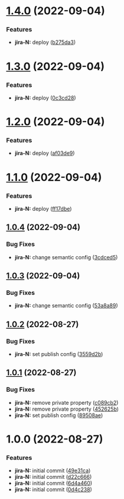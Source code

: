 # [1.4.0](https://github.com/rbelmega/crypto-trade-2/compare/v1.3.0...v1.4.0) (2022-09-04)


### Features

* **jira-N:** deploy ([b275da3](https://github.com/rbelmega/crypto-trade-2/commit/b275da3425aa6617110650e71b708f53c83627c5))

# [1.3.0](https://github.com/rbelmega/crypto-trade-2/compare/v1.2.0...v1.3.0) (2022-09-04)


### Features

* **jira-N:** deploy ([0c3cd28](https://github.com/rbelmega/crypto-trade-2/commit/0c3cd28101cff6e2e883a87aaddc6444004dd04b))

# [1.2.0](https://github.com/rbelmega/crypto-trade-2/compare/v1.1.0...v1.2.0) (2022-09-04)


### Features

* **jira-N:** deploy ([af03de9](https://github.com/rbelmega/crypto-trade-2/commit/af03de9b624955f78273f9c6541e24e4578fedaf))

# [1.1.0](https://github.com/rbelmega/crypto-trade-2/compare/v1.0.4...v1.1.0) (2022-09-04)


### Features

* **jira-N:** deploy ([ff17dbe](https://github.com/rbelmega/crypto-trade-2/commit/ff17dbedb98bba4f3bcfd411038af1e31be7b4f9))

## [1.0.4](https://github.com/rbelmega/crypto-trade-2/compare/v1.0.3...v1.0.4) (2022-09-04)


### Bug Fixes

* **jira-N:** change semantic config ([3cdced5](https://github.com/rbelmega/crypto-trade-2/commit/3cdced533f07a4175e4b5bf82c321b74727e7880))

## [1.0.3](https://github.com/rbelmega/crypto-trade-2/compare/v1.0.2...v1.0.3) (2022-09-04)


### Bug Fixes

* **jira-N:** change semantic config ([53a8a89](https://github.com/rbelmega/crypto-trade-2/commit/53a8a89b5123f88353819f95ced3b2616691e0d8))

## [1.0.2](https://github.com/rbelmega/crypto-trade-2/compare/v1.0.1...v1.0.2) (2022-08-27)


### Bug Fixes

* **jira-N:** set publish config ([3559d2b](https://github.com/rbelmega/crypto-trade-2/commit/3559d2badd620c3d4fcbc49f4dbafb7334208a55))

## [1.0.1](https://github.com/rbelmega/crypto-trade-2/compare/v1.0.0...v1.0.1) (2022-08-27)


### Bug Fixes

* **jira-N:** remove private property ([c089cb2](https://github.com/rbelmega/crypto-trade-2/commit/c089cb20cb708012400fbc32d7cfab974c476ab5))
* **jira-N:** remove private property ([452625b](https://github.com/rbelmega/crypto-trade-2/commit/452625bc0b52222e12f7db5420f12ecf98891e8f))
* **jira-N:** set publish config ([89508ae](https://github.com/rbelmega/crypto-trade-2/commit/89508ae9d105ca5beb5b15b9cf586cb16e07cb51))

# 1.0.0 (2022-08-27)


### Features

* **jira-N:** initial commit ([49e31ca](https://github.com/rbelmega/crypto-trade-2/commit/49e31ca987234d2d3d12f80d8b1521fe4424f7eb))
* **jira-N:** initial commit ([d22c666](https://github.com/rbelmega/crypto-trade-2/commit/d22c666de75cfac194dc00174898910124410604))
* **jira-N:** initial commit ([6d4a460](https://github.com/rbelmega/crypto-trade-2/commit/6d4a4606ae51855899f351b213d7501c1984f45b))
* **jira-N:** initial commit ([0d4c238](https://github.com/rbelmega/crypto-trade-2/commit/0d4c238a6d12c53bd3e550a9d9ebba5f5c8ac1d1))
